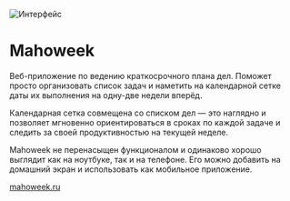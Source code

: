 ![Интерфейс](https://mahoweek.ru/img/interface.png?v=3)

# Mahoweek

Веб-приложение по ведению краткосрочного плана дел. Поможет просто организовать список задач и наметить на календарной сетке даты их выполнения на одну-две недели вперёд.

Календарная сетка совмещена со списком дел — это наглядно и позволяет мгновенно ориентироваться в сроках по каждой задаче и следить за своей продуктивностью на текущей неделе.

Mahoweek не перенасыщен функционалом и одинаково хорошо выглядит как на ноутбуке, так и на телефоне. Его можно добавить на домашний экран и использовать как мобильное приложение.

[mahoweek.ru](https://mahoweek.ru)
